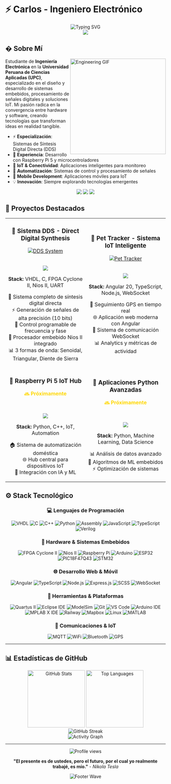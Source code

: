 # ⚡ Carlos - Ingeniero Electrónico

<div align="center">
  <img src="https://readme-typing-svg.herokuapp.com?font=Fira+Code&pause=1000&color=FFD700&center=true&vCenter=true&width=600&lines=Ingeniero+Electr%C3%B3nico+UPC;Especialista+en+Sistemas+Embebidos;Desarrollo+de+Hardware+y+Software;Innovaci%C3%B3n+Tecnol%C3%B3gica" alt="Typing SVG" />
</div>

<div align="center">
  <img src="https://capsule-render.vercel.app/api?type=waving&color=gradient&customColorList=2,3,5&height=200&section=header&text=Electronic%20Engineer&fontSize=60&fontColor=FFD700&animation=fadeIn&fontAlignY=35&desc=Hardware%20•%20Software%20•%20Innovation&descSize=20&descAlignY=55" />
</div>

## � Sobre Mí

<img align="right" alt="Engineering GIF" src="https://media.giphy.com/media/L8K62iTDkzGX6/giphy.gif" width="300" />

Estudiante de **Ingeniería Electrónica** en la **Universidad Peruana de Ciencias Aplicadas (UPC)**, especializado en el diseño y desarrollo de sistemas embebidos, procesamiento de señales digitales y soluciones IoT. Mi pasión radica en la convergencia entre hardware y software, creando tecnologías que transforman ideas en realidad tangible.

- ⚡ **Especialización**: Sistemas de Síntesis Digital Directa (DDS)
- 🔧 **Experiencia**: Desarrollo con Raspberry Pi 5 y microcontroladores
- 📡 **IoT & Conectividad**: Aplicaciones inteligentes para monitoreo
- 🤖 **Automatización**: Sistemas de control y procesamiento de señales
- 📱 **Mobile Development**: Aplicaciones móviles para IoT
- 💡 **Innovación**: Siempre explorando tecnologías emergentes

<div align="center">
  <img src="https://img.shields.io/badge/Universidad-UPC-FFD700?style=for-the-badge&logo=university&logoColor=black" />
  <img src="https://img.shields.io/badge/Proyectos-2%2B%20Destacados-1a1a1a?style=for-the-badge&logo=gear&logoColor=FFD700" />
  <img src="https://img.shields.io/badge/Especialidad-DDS%20%26%20IoT-FFD700?style=for-the-badge&logo=microchip&logoColor=black" />
</div>

## 🚀 Proyectos Destacados

<div align="center">

<table>
<tr>
<td width="50%">
<h3 align="center">🔬 Sistema DDS - Direct Digital Synthesis</h3>
<div align="center">  
<a href="https://github.com/Cahura/DDS-Direct-Digital-Synthesis" target="_blank"><img src="https://github-readme-stats.vercel.app/api/pin/?username=Cahura&repo=DDS-Direct-Digital-Synthesis&theme=dark&border_color=FFD700&title_color=FFD700&icon_color=FFD700&text_color=FFFFFF&bg_color=0d1117&cache_seconds=1800" alt="DDS System"></a>
<br>
<br>
<p>
<a href="https://github.com/Cahura/DDS-Direct-Digital-Synthesis" target="_blank">
<img src="https://img.shields.io/badge/Ver%20Proyecto-FFD700?style=for-the-badge&logo=github&logoColor=black">
</a>
</p>
<p><strong>Stack:</strong> VHDL, C, FPGA Cyclone II, Nios II, UART</p>
<p>📡 Sistema completo de síntesis digital directa<br>
⚡ Generación de señales de alta precisión (10 bits)<br>
🎯 Control programable de frecuencia y fase<br>
🔧 Procesador embebido Nios II integrado<br>
📊 3 formas de onda: Senoidal, Triangular, Diente de Sierra</p>
</div>
</td>
<td width="50%">
<h3 align="center">🐾 Pet Tracker - Sistema IoT Inteligente</h3>
<div align="center">
<a href="https://github.com/Cahura/pet-tracker" target="_blank"><img src="https://github-readme-stats.vercel.app/api/pin/?username=Cahura&repo=pet-tracker&theme=dark&border_color=FFD700&title_color=FFD700&icon_color=FFD700&text_color=FFFFFF&bg_color=0d1117&cache_seconds=1800" alt="Pet Tracker"></a>
<br>
<br>
<p>
<a href="https://github.com/Cahura/pet-tracker" target="_blank">
<img src="https://img.shields.io/badge/Ver%20Proyecto-FFD700?style=for-the-badge&logo=github&logoColor=black">
</a>
</p>
<p><strong>Stack:</strong> Angular 20, TypeScript, Node.js, WebSocket</p>
<p>📍 Seguimiento GPS en tiempo real<br>
🌐 Aplicación web moderna con Angular<br>
🔔 Sistema de comunicación WebSocket<br>
📊 Analytics y métricas de actividad</p>
</div>
</td>
</tr>
<tr>
<td width="50%">
<h3 align="center">🤖 Raspberry Pi 5 IoT Hub</h3>
<div align="center">
<p style="color: #FFD700; font-weight: bold;">🔜 Próximamente</p>
<br>
<p>
<img src="https://img.shields.io/badge/En%20Desarrollo-1a1a1a?style=for-the-badge&logo=raspberry-pi&logoColor=FFD700">
</p>
<p><strong>Stack:</strong> Python, C++, IoT, Automation</p>
<p>🏠 Sistema de automatización doméstica<br>
🌐 Hub central para dispositivos IoT<br>
🤖 Integración con IA y ML</p>
</div>
</td>
<td width="50%">
<h3 align="center">🚀 Aplicaciones Python Avanzadas</h3>
<div align="center">
<p style="color: #FFD700; font-weight: bold;">🔜 Próximamente</p>
<br>
<p>
<img src="https://img.shields.io/badge/En%20Desarrollo-1a1a1a?style=for-the-badge&logo=python&logoColor=FFD700">
</p>
<p><strong>Stack:</strong> Python, Machine Learning, Data Science</p>
<p>📊 Análisis de datos avanzado<br>
🧠 Algoritmos de ML embebidos<br>
⚡ Optimización de sistemas</p>
</div>
</td>
</tr>
</table>

</div>

## ⚙️ Stack Tecnológico

<div align="center">

### 💻 Lenguajes de Programación
![VHDL](https://img.shields.io/badge/VHDL-1a1a1a?style=for-the-badge&logo=vhdl&logoColor=FFD700)
![C](https://img.shields.io/badge/C-00599C?style=for-the-badge&logo=c&logoColor=white)
![C++](https://img.shields.io/badge/C++-00599C?style=for-the-badge&logo=cplusplus&logoColor=white)
![Python](https://img.shields.io/badge/Python-FFD43B?style=for-the-badge&logo=python&logoColor=black)
![Assembly](https://img.shields.io/badge/Assembly-1a1a1a?style=for-the-badge&logo=assembly&logoColor=FFD700)
![JavaScript](https://img.shields.io/badge/JavaScript-F7DF1E?style=for-the-badge&logo=javascript&logoColor=black)
![TypeScript](https://img.shields.io/badge/TypeScript-3178C6?style=for-the-badge&logo=typescript&logoColor=white)
![Verilog](https://img.shields.io/badge/Verilog-1a1a1a?style=for-the-badge&logo=verilog&logoColor=FFD700)

### 🔌 Hardware & Sistemas Embebidos
![FPGA Cyclone II](https://img.shields.io/badge/FPGA%20Cyclone%20II-1a1a1a?style=for-the-badge&logo=intel&logoColor=FFD700)
![Nios II](https://img.shields.io/badge/Nios%20II-00599C?style=for-the-badge&logo=intel&logoColor=white)
![Raspberry Pi](https://img.shields.io/badge/Raspberry%20Pi%205-A22846?style=for-the-badge&logo=raspberry-pi&logoColor=white)
![Arduino](https://img.shields.io/badge/Arduino-00979D?style=for-the-badge&logo=arduino&logoColor=white)
![ESP32](https://img.shields.io/badge/ESP32-000000?style=for-the-badge&logo=espressif&logoColor=white)
![PIC18F47Q43](https://img.shields.io/badge/PIC18F47Q43-FF6600?style=for-the-badge&logo=microchip&logoColor=white)
![STM32](https://img.shields.io/badge/STM32-03234B?style=for-the-badge&logo=stmicroelectronics&logoColor=white)

### 🌐 Desarrollo Web & Móvil
![Angular](https://img.shields.io/badge/Angular_20-DD0031?style=for-the-badge&logo=angular&logoColor=white)
![TypeScript](https://img.shields.io/badge/TypeScript-3178C6?style=for-the-badge&logo=typescript&logoColor=white)
![Node.js](https://img.shields.io/badge/Node.js-339933?style=for-the-badge&logo=nodedotjs&logoColor=white)
![Express.js](https://img.shields.io/badge/Express.js-000000?style=for-the-badge&logo=express&logoColor=white)
![SCSS](https://img.shields.io/badge/SCSS-CC6699?style=for-the-badge&logo=sass&logoColor=white)
![WebSocket](https://img.shields.io/badge/WebSocket-1a1a1a?style=for-the-badge&logo=websocket&logoColor=FFD700)

### 🔧 Herramientas & Plataformas
![Quartus II](https://img.shields.io/badge/Quartus%20II-1a1a1a?style=for-the-badge&logo=intel&logoColor=FFD700)
![Eclipse IDE](https://img.shields.io/badge/Eclipse%20IDE-2C2255?style=for-the-badge&logo=eclipse&logoColor=white)
![ModelSim](https://img.shields.io/badge/ModelSim-1a1a1a?style=for-the-badge&logo=mentor&logoColor=FFD700)
![Git](https://img.shields.io/badge/Git-F05032?style=for-the-badge&logo=git&logoColor=white)
![VS Code](https://img.shields.io/badge/VS_Code-007ACC?style=for-the-badge&logo=visual-studio-code&logoColor=white)
![Arduino IDE](https://img.shields.io/badge/Arduino%20IDE-00979D?style=for-the-badge&logo=arduino&logoColor=white)
![MPLAB X IDE](https://img.shields.io/badge/MPLAB%20X%20IDE-FF6600?style=for-the-badge&logo=microchip&logoColor=white)
![Railway](https://img.shields.io/badge/Railway-0B0D0E?style=for-the-badge&logo=railway&logoColor=white)
![Mapbox](https://img.shields.io/badge/Mapbox-000000?style=for-the-badge&logo=mapbox&logoColor=white)
![Linux](https://img.shields.io/badge/Linux-FCC624?style=for-the-badge&logo=linux&logoColor=black)
![MATLAB](https://img.shields.io/badge/MATLAB-0076A8?style=for-the-badge&logo=mathworks&logoColor=white)

### 🔗 Comunicaciones & IoT
![MQTT](https://img.shields.io/badge/MQTT-660066?style=for-the-badge&logo=mqtt&logoColor=white)
![WiFi](https://img.shields.io/badge/WiFi-0078D4?style=for-the-badge&logo=wifi&logoColor=white)
![Bluetooth](https://img.shields.io/badge/Bluetooth-0082FC?style=for-the-badge&logo=bluetooth&logoColor=white)
![GPS](https://img.shields.io/badge/GPS-1a1a1a?style=for-the-badge&logo=satellite&logoColor=FFD700)

</div>

---

## 📊 Estadísticas de GitHub

<div align="center">
  <img height="180em" src="https://github-readme-stats.vercel.app/api?username=Cahura&show_icons=true&theme=dark&include_all_commits=true&count_private=true&border_color=FFD700&title_color=FFD700&icon_color=FFD700&text_color=FFFFFF&bg_color=0d1117" alt="GitHub Stats" />
  <img height="180em" src="https://github-readme-stats.vercel.app/api/top-langs/?username=Cahura&layout=compact&theme=dark&border_color=FFD700&title_color=FFD700&text_color=FFFFFF&bg_color=0d1117&langs_count=8" alt="Top Languages" />
</div>

<div align="center">
  <img src="https://github-readme-streak-stats.herokuapp.com/?user=Cahura&theme=dark&border=FFD700&stroke=FFD700&ring=FFD700&fire=FFD700&currStreakLabel=FFD700&sideLabels=FFFFFF&currStreakNum=FFFFFF&dates=FFFFFF&sideNums=FFFFFF&background=0d1117" alt="GitHub Streak" />
</div>

<div align="center">
  <img src="https://github-readme-activity-graph.vercel.app/graph?username=Cahura&theme=tokyo-night&bg_color=0d1117&color=FFD700&line=FFD700&point=FFFFFF&area_color=FFD700&area=true&hide_border=false&custom_title=Contribution%20Graph" alt="Activity Graph" />
</div>

---

<div align="center">
  <img src="https://komarev.com/ghpvc/?username=Cahura&label=Visitas+al+perfil&color=FFD700&style=for-the-badge" alt="Profile views" />
</div>

<div align="center">
  
**"El presente es de ustedes, pero el futuro, por el cual yo realmente trabajé, es mío."** - *Nikola Tesla*

</div>

<div align="center">
  <img src="https://capsule-render.vercel.app/api?type=waving&color=gradient&customColorList=2,3,5&height=150&section=footer&animation=fadeIn" alt="Footer Wave" />
</div>
